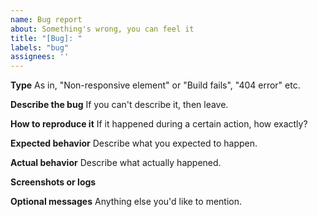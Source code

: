 ```yaml
---
name: Bug report
about: Something's wrong, you can feel it
title: "[Bug]: "
labels: "bug"
assignees: ''
---
```


**Type**
As in, "Non-responsive element" or "Build fails", "404 error" etc.

**Describe the bug**
If you can't describe it, then leave.

**How to reproduce it**
If it happened during a certain action, how exactly?

**Expected behavior**
Describe what you expected to happen.

**Actual behavior**
Describe what actually happened.

**Screenshots or logs**

**Optional messages**
Anything else you'd like to mention.

